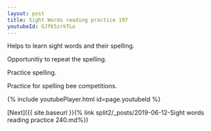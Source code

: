 ```yaml
---
layout: post
title: Sight Words reading practice 197
youtubeId: GJfK5zrkTLo
---
```

 
 
Helps to learn sight words and their spelling.

Opportunitiy to repeat the spelling. 

Practice spelling. 
 
Practice for spelling bee competitions. 
 
{% include youtubePlayer.html id=page.youtubeId %}
 
 

[Next]({{ site.baseurl }}{% link  split2/_posts/2019-06-12-Sight words reading practice 240.md%})
 
